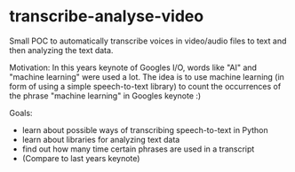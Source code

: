 # transcribe-analyse-video

Small POC to automatically transcribe voices in video/audio files to text and then analyzing the text data.

Motivation:
In this years keynote of Googles I/O, words like "AI" and "machine learning" were used a lot.
The idea is to use machine learning (in form of using a simple speech-to-text library) to count the occurrences of the phrase "machine learning" in Googles keynote :)

Goals:
 - learn about possible ways of transcribing speech-to-text in Python
 - learn about libraries for analyzing text data
 - find out how many time certain phrases are used in a transcript
 - (Compare to last years keynote)
